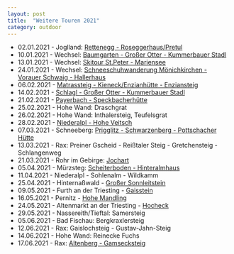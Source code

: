 ```yaml
---
layout: post
title:  "Weitere Touren 2021"
category: outdoor
---
```

* 02.01.2021 - Joglland: [Rettenegg - Roseggerhaus/Pretul](https://www.alpenvereinaktiv.com/s/xfvcr)
* 10.01.2021 - Wechsel: [Baumgarten - Großer Otter - Kummerbauer Stadl](https://www.alpenvereinaktiv.com/s/xqUgt)
* 13.01.2021 - Wechsel: [Skitour St.Peter - Mariensee](https://www.alpenvereinaktiv.com/s/yCJuE) 
* 24.01.2021 - Wechsel: [Schneeschuhwanderung Mönichkirchen - Vorauer Schwaig - Hallerhaus](https://www.alpenvereinaktiv.com/s/y9aeA)
* 06.02.2021 - [Matrassteig - Kieneck/Enzianhütte - Enziansteig](https://www.alpenvereinaktiv.com/s/xfyfH)
* 14.02.2021 - [Schlagl - Großer Otter - Kummerbauer Stadl](https://www.alpenvereinaktiv.com/s/ydvgv)
* 21.02.2021 - [Payerbach - Speckbacherhütte](https://www.alpenvereinaktiv.com/s/kRoM)
* 25.02.2021 - Hohe Wand: Draschgrat
* 26.02.2021 - Hohe Wand: Inthalersteig, Teufelsgrat
* 28.02.2021 - [Niederalpl - Hohe Veitsch](https://www.alpenvereinaktiv.com/s/yyzpX)
* 07.03.2021 - Schneeberg: [Prigglitz - Schwarzenberg - Pottschacher Hütte](https://www.alpenvereinaktiv.com/s/zB3eE)
* 13.03.2021 - Rax: Preiner Gscheid - Reißtaler Steig - Gretchensteig - Schlangenweg
* 21.03.2021 - Rohr im Gebirge: [Jochart](https://www.alpenvereinaktiv.com/s/yVHRa)
* 05.04.2021 - Mürzsteg: [Scheiterboden - Hinteralmhaus](https://www.alpenvereinaktiv.com/s/xnoKX)
* 11.04.2021 - Niederalpl - Sohlenalm - Wildkamm
* 25.04.2021 - Hinternaßwald - [Großer Sonnleitstein](https://www.alpenvereinaktiv.com/s/xK99k)
* 09.05.2021 - Furth an der Triesting - [Gaisstein](https://www.alpenvereinaktiv.com/s/IOvmfB)
* 16.05.2021 - Pernitz - [Hohe Mandling](https://www.alpenvereinaktiv.com/s/IIGWdP)  
* 24.05.2021 - Altenmarkt an der Triesting - [Hocheck](https://www.alpenvereinaktiv.com/s/IIGVmX)
* 29.05.2021 - Nassereith/Tieftal: Samersteig
* 05.06.2021 - Bad Fischau: Bergkraxlersteig
* 12.06.2021 - Rax: Gaislochsteig - Gustav-Jahn-Steig
* 14.06.2021 - Hohe Wand: Reinecke Fuchs
* 17.06.2021 - Rax: [Altenberg - Gamsecksteig](https://www.alpenvereinaktiv.com/s/IZByoi)
